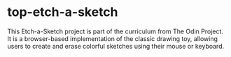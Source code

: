 # top-etch-a-sketch
This Etch-a-Sketch project is part of the curriculum from The Odin Project. It is a browser-based implementation of the classic drawing toy, allowing users to create and erase colorful sketches using their mouse or keyboard.
